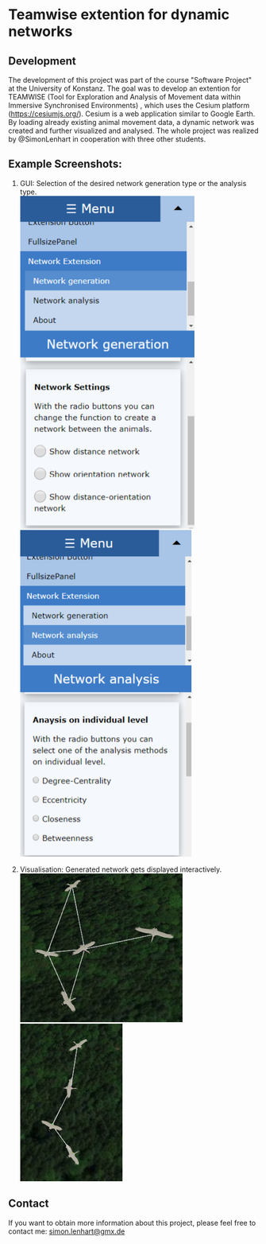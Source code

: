 # Teamwise extention for dynamic networks

## Development
The development of this project was part of the course "Software Project" at the University of Konstanz. 
The goal was to develop an extention for TEAMWISE (Tool for Exploration and Analysis of Movement data within Immersive Synchronised Environments)
, which uses the Cesium platform (https://cesiumjs.org/). Cesium is a web application similar to Google Earth. 
By loading already existing animal movement data, a dynamic network was created and further visualized and analysed. 
The whole project was realized by @SimonLenhart in cooperation with three other students.

## Example Screenshots:

1. GUI: Selection of the desired network generation type or the analysis type. <br />
![GuiPic1](/ExamplePictures/GUI1.png)
![GuiPic2](/ExamplePictures/GUI2.png) <br />

2. Visualisation: Generated network gets displayed interactively. <br />
![NetPic1](/ExamplePictures/Network1.png)
![NetPic2](/ExamplePictures/Network2.png)

## Contact
If you want to obtain more information about this project, please feel free to contact me: simon.lenhart@gmx.de <br />

